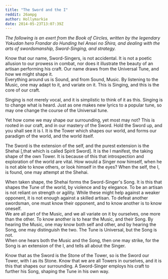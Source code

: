 ```yaml
---
title: "The Sword and the I"
reddit: 26ampg
author: Hollymarkie
date: 2014-05-23T13:07:39Z
---
```


*The following is an exert from the Book of Circles, written by the legendary Yokudan hero Frandar do Hunding hel Ansei no Shira, and dealing with the arts of swordsmanship, Sword-Singing, and strategy.*

Know that our name, Sword-Singers, is not accidental. It is not a poetic allusion to our prowess in combat, nor does it illustrate the beauty of an artisan performing his craft. Our name draws from the Universal Tune, and how we might shape it.  
Everything around us is Sound, and from Sound, Music. By listening to the Music, one may adapt to it, and variate on it. This is Singing, and this is the core of our craft.  

Singing is not merely vocal, and it is simplistic to think of it as this. Singing is to change what is heard. Just as one makes new lyrics to a popular tune, so may one change the course of the Universal tune.

Yet how come we may shape our surrounding, yet most may not? This is rooted in our craft, and in our mastery of the Sword. Hold the Sword up, and you shall see it is I. It is the Tower which shapes our world, and forms our paradigm of the world, and the world itself.

The Sword is the extension of the self, and the purest extension is the Shehai [,that which is called Spirit Sword]. It is the I manifest, the taking shape of the own Tower. It is because of this that introspection and exploration of the world are vital. How would a Singer now himself, when he is not able to know others, or look himself in the eyes? When the self, the I, is found, one may attempt at the Shehai. 

When taken shape, the Shehai forms the Sword-Singer's Song. It is this that shapes the Tune of the world, by violence and by elegance. To be an artisan is not reliant on strength or agility. While these might help against a weaker opponent, it is not enough against a skilled artisan. To defeat another swordsman, one must know their opponent, and to know another is to know oneself.  
We are all part of the Music, and we all variate on it by ourselves, one more than the other. To know another is to hear the Music, and their Song. By hearing the Music, one may know both self and other, and by hearing the Song, one may distinguish the two. The Tune is Universal, but the Song is not.   
When one hears both the Music and the Song, then one may strike, for the Song is an extension of the I, and tells all about the Singer.

Know that as the Sword is the Stone of the Tower, so is the Sword our Tower, with I as its Stone. Know that we are all Towers in ourselves, and it is this that shapes our surrounding. A Sword-Singer employs his craft to further his Song, shaping the Tune in his own way.

